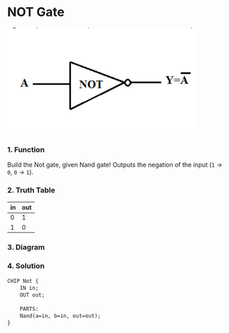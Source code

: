 # NOT Gate  

![notgate](image.png)
### 1. Function  
Build the Not gate, given Nand gate!
Outputs the negation of the input (`1` → `0`, `0` → `1`).

### 2. Truth Table  
| in  | out |  
|-----|-----|  
|  0  |  1  |  
|  1  |  0  |  

### 3. Diagram 


### 4. Solution

```hdl
CHIP Not {
    IN in;
    OUT out;

    PARTS:
    Nand(a=in, b=in, out=out);
}
